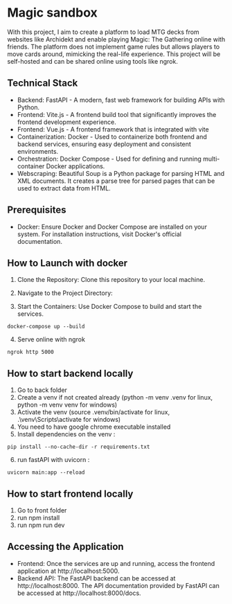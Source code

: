# Magic sandbox

With this project, I aim to create a platform to load MTG decks from websites like Archidekt and enable playing Magic: The Gathering online with friends. The platform does not implement game rules but allows players to move cards around, mimicking the real-life experience. This project will be self-hosted and can be shared online using tools like ngrok.

## Technical Stack

-   Backend: FastAPI - A modern, fast web framework for building APIs with Python.
-   Frontend: Vite.js - A frontend build tool that significantly improves the frontend development experience.
-   Frontend: Vue.js - A frontend framework that is integrated with vite
-   Containerization: Docker - Used to containerize both frontend and backend services, ensuring easy deployment and consistent environments.
-   Orchestration: Docker Compose - Used for defining and running multi-container Docker applications.
-   Webscraping: Beautiful Soup is a Python package for parsing HTML and XML documents. It creates a parse tree for parsed pages that can be used to extract data from HTML.

## Prerequisites

-   Docker: Ensure Docker and Docker Compose are installed on your system. For installation instructions, visit Docker's official documentation.

## How to Launch with docker

1. Clone the Repository: Clone this repository to your local machine.

2. Navigate to the Project Directory:


3. Start the Containers: Use Docker Compose to build and start the services.

```
docker-compose up --build
```

4. Serve online with ngrok

```
ngrok http 5000

```

## How to start backend locally

1. Go to back folder
2. Create a venv if not created already (python -m venv .venv for linux, python -m venv venv for windows)
3. Activate the venv (source .venv/bin/activate for linux, .\venv\Scripts\activate for windows)
4. You need to have google chrome executable installed
5. Install dependencies on the venv :
```
pip install --no-cache-dir -r requirements.txt
```
6. run fastAPI with uvicorn : 
```
uvicorn main:app --reload
```

## How to start frontend locally

1. Go to front folder
2. run npm install
3. run npm run dev

## Accessing the Application

- Frontend: Once the services are up and running, access the frontend application at http://localhost:5000.
- Backend API: The FastAPI backend can be accessed at http://localhost:8000. The API documentation provided by FastAPI can be accessed at http://localhost:8000/docs.